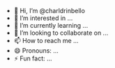 - 👋 Hi, I’m @charldrinbello
- 👀 I’m interested in ...
- 🌱 I’m currently learning ...
- 💞️ I’m looking to collaborate on ...
- 📫 How to reach me ...
- 😄 Pronouns: ...
- ⚡ Fun fact: ...

<!---
charldrinbello/charldrinbello is a ✨ special ✨ repository because its `README.md` (this file) appears on your GitHub profile.
You can click the Preview link to take a look at your changes.
--->
